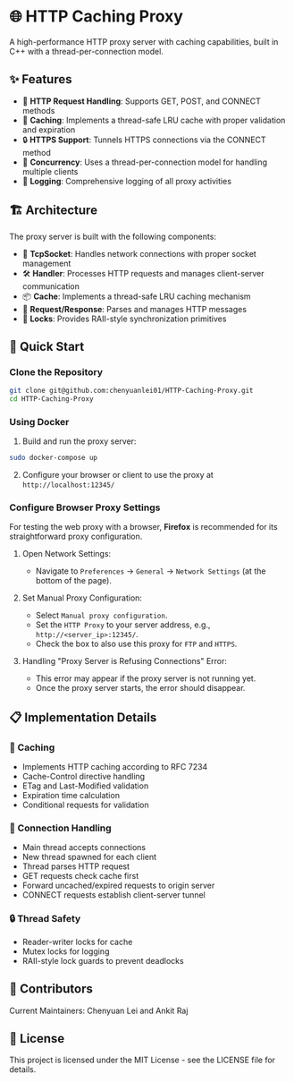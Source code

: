 # 🌐 HTTP Caching Proxy

A high-performance HTTP proxy server with caching capabilities, built in C++ with a thread-per-connection model.

## ✨ Features

- 🔄 **HTTP Request Handling**: Supports GET, POST, and CONNECT methods
- 💾 **Caching**: Implements a thread-safe LRU cache with proper validation and expiration
- 🔒 **HTTPS Support**: Tunnels HTTPS connections via the CONNECT method
- 🧵 **Concurrency**: Uses a thread-per-connection model for handling multiple clients
- 📝 **Logging**: Comprehensive logging of all proxy activities

## 🏗️ Architecture

The proxy server is built with the following components:

- 🔌 **TcpSocket**: Handles network connections with proper socket management
- 🛠️ **Handler**: Processes HTTP requests and manages client-server communication
- 📦 **Cache**: Implements a thread-safe LRU caching mechanism
- 📨 **Request/Response**: Parses and manages HTTP messages
- 🔐 **Locks**: Provides RAII-style synchronization primitives

## 🚀 Quick Start

### Clone the Repository

```bash
git clone git@github.com:chenyuanlei01/HTTP-Caching-Proxy.git
cd HTTP-Caching-Proxy
```

### Using Docker

1. Build and run the proxy server:

```bash
sudo docker-compose up
```

2. Configure your browser or client to use the proxy at `http://localhost:12345/`

### Configure Browser Proxy Settings

For testing the web proxy with a browser, **Firefox** is recommended for its straightforward proxy configuration.

1. Open Network Settings: 
   - Navigate to `Preferences` → `General` → `Network Settings` (at the bottom of the page).

2. Set Manual Proxy Configuration: 
   - Select `Manual proxy configuration`.
   - Set the `HTTP Proxy` to your server address, e.g., `http://<server_ip>:12345/`.
   - Check the box to also use this proxy for `FTP` and `HTTPS`.

3. Handling "Proxy Server is Refusing Connections" Error:
   - This error may appear if the proxy server is not running yet.
   - Once the proxy server starts, the error should disappear.

## 📋 Implementation Details

### 💾 Caching

- Implements HTTP caching according to RFC 7234
- Cache-Control directive handling
- ETag and Last-Modified validation
- Expiration time calculation
- Conditional requests for validation

### 🔄 Connection Handling

- Main thread accepts connections
- New thread spawned for each client
- Thread parses HTTP request
- GET requests check cache first
- Forward uncached/expired requests to origin server
- CONNECT requests establish client-server tunnel

### 🔒 Thread Safety

- Reader-writer locks for cache
- Mutex locks for logging
- RAII-style lock guards to prevent deadlocks

## 👥 Contributors

Current Maintainers: Chenyuan Lei and Ankit Raj

## 📄 License

This project is licensed under the MIT License - see the LICENSE file for details.
